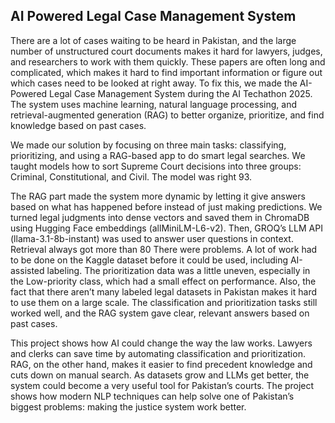 ## AI Powered Legal Case Management System


There are a lot of cases waiting to be heard in Pakistan, and the large number of unstructured court documents makes it hard for lawyers, judges, and researchers to work
with them quickly. These papers are often long and complicated, which makes it hard
to find important information or figure out which cases need to be looked at right away.
To fix this, we made the AI-Powered Legal Case Management System during the AI
Techathon 2025. The system uses machine learning, natural language processing, and
retrieval-augmented generation (RAG) to better organize, prioritize, and find knowledge
based on past cases.

We made our solution by focusing on three main tasks: classifying, prioritizing, and
using a RAG-based app to do smart legal searches. We taught models how to sort
Supreme Court decisions into three groups: Criminal, Constitutional, and Civil. The
model was right 93.

The RAG part made the system more dynamic by letting it give answers based on
what has happened before instead of just making predictions. We turned legal judgments
into dense vectors and saved them in ChromaDB using Hugging Face embeddings (allMiniLM-L6-v2). Then, GROQ’s LLM API (llama-3.1-8b-instant) was used to answer
user questions in context. Retrieval always got more than 80
There were problems. A lot of work had to be done on the Kaggle dataset before it
could be used, including AI-assisted labeling. The prioritization data was a little uneven,
especially in the Low-priority class, which had a small effect on performance. Also, the
fact that there aren’t many labeled legal datasets in Pakistan makes it hard to use them
on a large scale. The classification and prioritization tasks still worked well, and the RAG
system gave clear, relevant answers based on past cases.

This project shows how AI could change the way the law works. Lawyers and clerks
can save time by automating classification and prioritization. RAG, on the other hand,
makes it easier to find precedent knowledge and cuts down on manual search. As datasets
grow and LLMs get better, the system could become a very useful tool for Pakistan’s
courts. The project shows how modern NLP techniques can help solve one of Pakistan’s
biggest problems: making the justice system work better.
